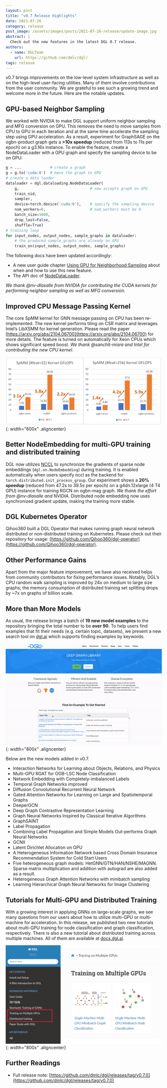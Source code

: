 ```yaml
---
layout: post
title: "v0.7 Release Highlights"
date: 2021-07-26
category: release
post_image: /assets/images/posts/2021-07-26-release/update-image.jpg
abstract: |
  Check out the new features in the latest DGL 0.7 release.
authors:
  - name: DGLTeam
    url: https://github.com/dmlc/dgl/
tags: release
---
```


v0.7 brings improvements on the low-level system infrastructure as well as on
the high-level user-facing utilities. Many of
them involve contributions from the user community. We are grateful to see such
a growing trend and welcome more in the future. Here are the notable
updates.

GPU-based Neighbor Sampling
---

We worked with NVIDIA to make DGL support uniform neighbor sampling and MFG
conversion on GPU. This removes the need to move samples from CPU to GPU in
each iteration and at the same time accelerate the sampling step using GPU
acceleration. As a result, experiment for GraphSAGE on the ogbn-product graph
gets a **>10x speedup** (reduced from 113s to 11s per epoch) on a g3.16x
instance. To enable the feature, create a NodeDataLoader with a GPU graph and
specify the sampling device to be on GPU:

```python
g = ...             # create a graph
g = g.to('cuda:0')  # move the graph to GPU
# create a data loader
dataloader = dgl.dataloading.NodeDataLoader(
    g,                                # now accepts graph on GPU
    train_nid,
    sampler,
    device=torch.device('cuda:0'),    # specify the sampling device
    num_workers=0,                    # num_workers must be 0
    batch_size=1000,
    drop_last=False,
    shuffle=True)
# training loop
for input_nodes, output_nodes, sample_graphs in dataloader:
    # the produced sample_graphs are already on GPU
    train_on(input_nodes, output_nodes, sample_graphs)
```

The following docs have been updated accordingly:

* A new user guide chapter [Using GPU for Neighborhood
  Sampling](https://docs.dgl.ai/guide/minibatch-gpu-sampling.html) about when
  and how to use this new feature.
* The API doc of [NodeDataLoader](https://docs.dgl.ai/api/python/dgl.dataloading.html#dgl.dataloading.pytorch.NodeDataLoader).

*We thank @nv-dlasalle from NVIDIA for contributing the CUDA kernels for
performing neighbor sampling as well as MFG conversion.*

Improved CPU Message Passing Kernel
---

The core SpMM kernel for GNN message passing on CPU has been re-implemented.
The new kernel performs tiling on CSR matrix and leverages Intel’s LibXSMM for
kernel generation.  Please read the paper
[https://arxiv.org/abs/2104.06700](https://arxiv.org/abs/2104.06700) for more
details. The feature is turned on automatically for Xeon CPUs which shows significant
speed boost. *We thank @sanchit-misra and Intel for contributing the new CPU kernel.*

![cpu_kernel](/assets/images/posts/2021-07-26-release/cpu_kernel.png){: width="600x" .aligncenter}

Better NodeEmbedding for multi-GPU training and distributed training
---

DGL now utilizes [NCCL](https://developer.nvidia.com/nccl) to synchronize the
gradients of sparse node embeddings (`dgl.nn.NodeEmbedding`) during training. It
is enabled automatically when users specify nccl as the backend for
`torch.distributed.init_process_group`. Our experiment shows a **20% speedup**
(reduced from 47.2s to 39.5s per epoch) on a g4dn.12xlarge (4 T4 GPU) instance
for training RGCN on ogbn-mag graph. *We thank the effort from @nv-dlasalle and
NVIDIA.* Distributed node embedding now uses synchronized gradient update,
making the training more stable.

DGL Kubernetes Operator
---

Qihoo360 built a DGL Operator that makes running graph neural network
distributed or non-distributed training on Kubernetes. Please check out their
repository for usage: [https://github.com/Qihoo360/dgl-operator](https://github.com/Qihoo360/dgl-operator).

Other Performance Gains
---

Apart from the major feature improvement, we have also received helps from
community contributors for fixing performance issues. Notably, DGL’s CPU random
walk sampling is improved by 24x on medium to large size graphs; the memory
consumption of distributed training set splitting drops by ~7x on graphs of
billion scale.

More than More Models
---

As usual, the release brings a batch of **19 new model examples** to the
repository bringing the total number to be **over 90**. To help users find examples
that fit their needs (e.g. certain topic, datasets), we present a new search
tool on [dgl.ai](https://www.dgl.ai/) which supports finding examples by
keywords.

![search](/assets/images/posts/2021-07-26-release/0.7-high.gif){: width="800x" .aligncenter}

Below are the new models added in v0.7.

* Interaction Networks for Learning about Objects, Relations, and Physics
* Multi-GPU RGAT for OGB-LSC Node Classification
* Network Embedding with Completely-imbalanced Labels
* Temporal Graph Networks improved
* Diffusion Convolutional Recurrent Neural Network
* Gated Attention Networks for Learning on Large and Spatiotemporal Graphs
* DeeperGCN
* Deep Graph Contrastive Representation Learning
* Graph Neural Networks Inspired by Classical Iterative Algorithms
* GraphSAINT
* Label Propagation
* Combining Label Propagation and Simple Models Out-performs Graph Neural Networks
* GCNII
* Latent Dirichlet Allocation on GPU
* A Heterogeneous Information Network based Cross Domain Insurance Recommendation System for Cold Start Users
* Five heterogeneous graph models: HetGNN/GTN/HAN/NSHE/MAGNN.  Sparse matrix
  multiplication and addition with autograd are also added as a result.
* Heterogeneous Graph Attention Networks with minibatch sampling 
* Learning Hierarchical Graph Neural Networks for Image Clustering

Tutorials for Multi-GPU and Distributed Training
---

With a growing interest in applying GNNs on large-scale graphs, we see many
questions from our users about how to utilize multi-GPU or multi-machine for
acceleration. In this release, we published two new tutorials about multi-GPU
training for node classification and graph classification, respectively. There
is also a new tutorial about distributed training across multiple machines. All
of them are available at [docs.dgl.ai](https://docs.dgl.ai/).

![tutorial](/assets/images/posts/2021-07-26-release/multi-gpu-tut.png){: width="800x" .aligncenter}

Further Readings
---

* Full release note: [https://github.com/dmlc/dgl/releases/tag/v0.7.0](https://github.com/dmlc/dgl/releases/tag/v0.7.0)

